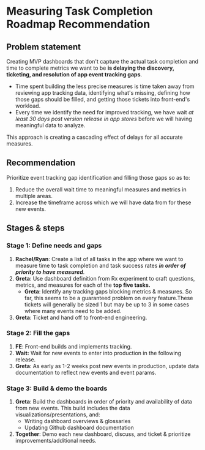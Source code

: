 # Measuring Task Completion Roadmap Recommendation

## Problem statement
Creating MVP dashboards that don't capture the actual task completion and time to complete metrics we want to be **is delaying the discovery, ticketing, and resolution of app event tracking gaps**. 
* Time spent building the less precise measures is time taken away from reviewing app tracking data, identifying what's missing, defining how those gaps should be filled, and getting those tickets into front-end's workload. 
* Every time we identify the need for improved tracking, we have wait *at least 30 days post version release in app stores* before we will having meaningful data to analyze.

This approach is creating a cascading effect of delays for all accurate measures.

## Recommendation
Prioritize event tracking gap identification and filling those gaps so as to:
1. Reduce the overall wait time to meaningful measures and metrics in multiple areas.
2. Increase the timeframe across which we will have data from for these new events.

## Stages & steps
### Stage 1: Define needs and gaps
1. **Rachel/Ryan**: Create a list of all tasks in the app where we want to measure time to task completion and task success rates ***in order of priority to have measured***.
2. **Greta**: Use dashboard definition from Rx experiment to craft questions, metrics, and measures for each of the **top five tasks.**
    * **Greta**: Identify any tracking gaps blocking metrics & measures. So far, this seems to be a guaranteed problem on every feature.These tickets will generally be sized 1 but may be up to 3 in some cases where many events need to be added.
3. **Greta**: Ticket and hand off to front-end engineering.

### Stage 2: Fill the gaps
1. **FE**: Front-end builds and implements tracking.
2. **Wait:** Wait for new events to enter into production in the following release.
3. **Greta**: As early as 1-2 weeks post new events in production, update data documentation to reflect new events and event params.

### Stage 3: Build & demo the boards
1. **Greta**: Build the dashboards in order of priority and availability of data from new events. This build includes the data visualizations/presentations, and:
    * Writing dashboard overviews & glossaries
    * Updating Github dashboard documentation
2. **Together**: Demo each new dashboard, discuss, and ticket & prioritize improvements/additional needs.
